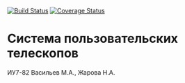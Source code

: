 [![Build Status](https://travis-ci.org/Max-o-Nat/Telescopes.svg?branch=/feature/ci)](https://travis-ci.org/Max-o-Nat/Telescopes?branch=/feature/ci)
[![Coverage Status](https://coveralls.io/repos/github/Max-o-Nat/Telescopes/badge.svg?branch=/feature/ci)](https://coveralls.io/github/Max-o-Nat/Telescopes?branch=/feature/ci)

# Система пользовательских телескопов

ИУ7-82 Васильев М.А., Жарова Н.А.

